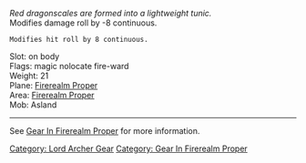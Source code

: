 *Red dragonscales are formed into a lightweight tunic.*  
Modifies damage roll by -8 continuous.

`Modifies hit roll by 8 continuous.`

Slot: on body  
Flags: magic nolocate fire-ward  
Weight: 21  
Plane: [Firerealm Proper](:Category:Firerealm_Proper "wikilink")  
Area: [Firerealm Proper](:Category:Firerealm_Proper "wikilink")  
Mob: Asland  

------------------------------------------------------------------------

See [Gear In Firerealm
Proper](:Category:Gear_In_Firerealm_Proper "wikilink") for more
information.

[Category: Lord Archer Gear](Category:_Lord_Archer_Gear "wikilink")
[Category: Gear In Firerealm
Proper](Category:_Gear_In_Firerealm_Proper "wikilink")
